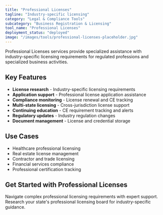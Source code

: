 ```yaml
---
title: "Professional Licenses"
tagline: "Industry-specific licensing"
category: "Legal & Compliance Tools"
subcategory: "Business Registration & Licensing"
tool_name: "Professional Licenses"
deployment_status: "deployed"
image: "/images/tools/professional-licenses-placeholder.jpg"
---
```

Professional Licenses services provide specialized assistance with industry-specific licensing requirements for regulated professions and specialized business activities.

## Key Features

- **License research** - Industry-specific licensing requirements
- **Application support** - Professional license application assistance
- **Compliance monitoring** - License renewal and CE tracking
- **Multi-state licensing** - Cross-jurisdiction license support
- **Continuing education** - CE requirement tracking and alerts
- **Regulatory updates** - Industry regulation changes
- **Document management** - License and credential storage

## Use Cases

- Healthcare professional licensing
- Real estate license management
- Contractor and trade licensing
- Financial services compliance
- Professional certification tracking

## Get Started with Professional Licenses

Navigate complex professional licensing requirements with expert support. Research your state's professional licensing board for industry-specific guidance.
